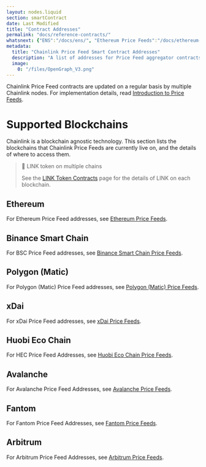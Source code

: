 ```yaml
---
layout: nodes.liquid
section: smartContract
date: Last Modified
title: "Contract Addresses"
permalink: "docs/reference-contracts/"
whatsnext: {"ENS":"/docs/ens/", "Ethereum Price Feeds":"/docs/ethereum-addresses/", "Binance Smart Chain Price Feeds":"/docs/binance-smart-chain-addresses/", "Polygon (Matic) Price Feeds":"/docs/matic-addresses/", "xDai Price Feeds":"/docs/xdai-price-feeds/", "Huobi Eco Chain Price Feeds":"/docs/huobi-eco-chain-price-feeds/", "Avalanche Price Feeds":"/docs/avalanche-price-feeds/"}
metadata: 
  title: "Chainlink Price Feed Smart Contract Addresses"
  description: "A list of addresses for Price Feed aggregator contracts on supported networks."
  image: 
    0: "/files/OpenGraph_V3.png"
---
```

Chainlink Price Feed contracts are updated on a regular basis by multiple Chainlink nodes. For implementation details, read [Introduction to Price Feeds](../using-chainlink-reference-contracts/).

# Supported Blockchains

Chainlink is a blockchain agnostic technology. This section lists the blockchains that Chainlink Price Feeds are currently live on, and the details of where to access them.

> 📘 LINK token on multiple chains
>
> See the [LINK Token Contracts](../link-token-contracts/) page for the details of LINK on each blockchain.

## Ethereum

For Ethereum Price Feed addresses, see [Ethereum Price Feeds](../ethereum-addresses/).

## Binance Smart Chain

For BSC Price Feed addresses, see [Binance Smart Chain Price Feeds](../binance-smart-chain-addresses/).

## Polygon (Matic)

For Polygon (Matic) Price Feed addresses, see [Polygon (Matic) Price Feeds](../matic-addresses/).

## xDai

For xDai Price Feed addresses, see [xDai Price Feeds](../xdai-price-feeds/).

## Huobi Eco Chain

For HEC Price Feed Addresses, see [Huobi Eco Chain Price Feeds](../huobi-eco-chain-price-feeds/).

## Avalanche

For Avalanche Price Feed Addresses, see [Avalanche Price Feeds](../avalanche-price-feeds/).

## Fantom

For Fantom Price Feed Addresses, see [Fantom Price Feeds](../fantom-price-feeds/).

## Arbitrum

For Arbitrum Price Feed Addresses, see [Arbitrum Price Feeds](../arbitrum-price-feeds/).